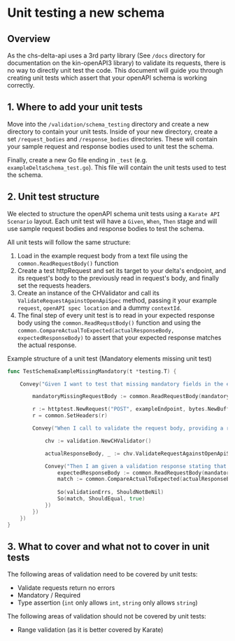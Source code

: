 # Unit testing a new schema

## Overview
As the chs-delta-api uses a 3rd party library (See `/docs` directory for documentation on the kin-openAPI3 library) to 
validate its requests, there is no way to directly unit test the code. This document will guide you through creating 
unit tests which assert that your openAPI schema is working correctly.

## 1. Where to add your unit tests
Move into the `/validation/schema_testing` directory and create a new directory to contain your unit tests. Inside of your
new directory, create a set `/request_bodies` and `/response_bodies` directories. These will contain your sample request 
and response bodies used to unit test the schema.

Finally, create a new Go file ending in `_test` (e.g. `exampleDeltaSchema_test.go`). This file will contain the unit 
tests used to test the schema.

## 2. Unit test structure
We elected to structure the openAPI schema unit tests using a `Karate API Scenario` layout. Each unit test will have a 
`Given`, `When`, `Then` stage and will use sample request bodies and response bodies to test the schema.

All unit tests will follow the same structure:

1. Load in the example request body from a text file using the `common.ReadRequestBody()` function
2. Create a test httpRequest and set its target to your delta's endpoint, and its request's body to the previously read in
request's body, and finally set the requests headers.
3. Create an instance of the CHValidator and call its `ValidateRequestAgainstOpenApiSpec` method, passing it your example
`request`, `openAPI spec location` and a dummy `contextId`.
4. The final step of every unit test is to read in your expected response body using the `common.ReadRequstBody()` function
and using the `common.CompareActualToExpected(actualResponseBody, expectedResponseBody)` to assert that your expected response
matches the actual response.

Example structure of a unit test (Mandatory elements missing unit test)
```go
func TestSchemaExampleMissingMandatory(t *testing.T) {

	Convey("Given I want to test that missing mandatory fields in the exampleDelta are correctly reported", t, func() {

		mandatoryMissingRequestBody := common.ReadRequestBody(mandatoryMissingRequestBodyLocation)

		r := httptest.NewRequest("POST", exampleEndpoint, bytes.NewBuffer(mandatoryMissingRequestBody))
		r = common.SetHeaders(r)

		Convey("When I call to validate the request body, providing a request which is missing mandatory fields", func() {

			chv := validation.NewCHValidator()

			actualResponseBody, _ := chv.ValidateRequestAgainstOpenApiSpec(r, apiSpecLocation, contextId)

			Convey("Then I am given a validation response stating that mandatory fields are missing", func() {
				expectedResponseBody := common.ReadRequestBody(mandatoryMissingErrorResponseBodyLocation)
				match := common.CompareActualToExpected(actualResponseBody, expectedResponseBody)
                
				So(validationErrs, ShouldNotBeNil)
				So(match, ShouldEqual, true)
			})
		})
	})
}
```

## 3. What to cover and what not to cover in unit tests
The following areas of validation need to be covered by unit tests:

- Validate requests return no errors
- Mandatory / Required
- Type assertion (`int` only allows `int`, `string` only allows `string`)

The following areas of validation should not be covered by unit tests:

- Range validation (as it is better covered by Karate)